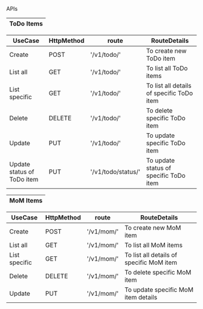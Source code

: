 APIs

ToDo Items | 
--- |

UseCase | HttpMethod | route | RouteDetails | 
--- | --- | --- | --- | 
Create| POST | '/v1/todo/' | To create new ToDo item|
List all| GET | '/v1/todo/' | To list all ToDo items| 
List specific| GET | '/v1/todo/<id>' | To list all details of specific ToDo item| 
Delete| DELETE | '/v1/todo/<id>' | To delete specific ToDo item| 
Update| PUT | '/v1/todo/<id>' | To update specific ToDo item|
Update status of ToDo item| PUT | '/v1/todo/status/<id>' | To update status of specific ToDo item|

MoM Items | 
--- |

UseCase | HttpMethod | route | RouteDetails | 
--- | --- | --- | --- | 
Create| POST | '/v1/mom/' | To create new MoM item|
List all| GET | '/v1/mom/' | To list all MoM items| 
List specific| GET | '/v1/mom/<id>' | To list all details of specific MoM item| 
Delete| DELETE | '/v1/mom/<id>' | To delete specific MoM item| 
Update| PUT | '/v1/mom/<id>' | To update specific MoM item details|
